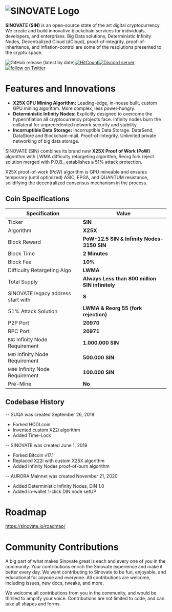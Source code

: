 # ![SINOVATE Logo](https://raw.githubusercontent.com/SINOVATEblockchain/SIN-core/master/docs/assets/img/sin_background.png)


**SINOVATE (SIN)** is an open-source state of the art digital cryptocurrency. We create and build
innovative blockchain services for individuals, developers, and enterprises. 
Big Data solutions, Deterministic Infinity Nodes, Decentralized Cloud (dCloud),
proof-of-integrity, proof-of-inheritance, and inflation-control are some of the resolutions presented to the crypto space.

![GitHub release (latest by date)](https://img.shields.io/github/v/release/SINOVATEblockchain/SIN-core?label=release&style=flat-square)[![HitCount](http://hits.dwyl.com/SINOVATEblockchain/SIN-core.svg)](http://hits.dwyl.com/SINOVATEblockchain/SIN-core)<a href="https://discord.gg/WnRExsx"><img src="https://discordapp.com/api/guilds/494460434691391509/embed.png" alt="Discord server" /></a> <a href="https://twitter.com/intent/follow?screen_name=SinovateChain"><img src="https://img.shields.io/twitter/follow/SinovateChain.svg?style=social&logo=twitter" alt="follow on Twitter"></a>




# Features and Innovations

 - **X25X GPU Mining Algorithm:** Leading-edge, in-house built, custom GPU mining algorithm. More complex, less power-hungry.
 - **Deterministic Infinity Nodes:** Explicitly designed to overcome the hyperinflation all cryptocurrency projects face. Infinity nodes burn the collateral for  unprecedented network security and stability.
 - **Incorruptible Data Storage:** Incorruptible Data Storage. DataSend, DataStore and Blockchain-mail. Proof-of-Integrity. Unlimited private networking of big data storage.

SINOVATE (SIN) combines its brand new **X25X Proof of Work (PoW)** algorithm with LWMA difficulty retargeting algorithm, Reorg fork reject solution merged with P.O.B., establishes a 51% attack protection.


X25X proof-of-work (PoW) algorithm is GPU mineable and ensures temporary (until optimized) ASIC, FPGA, and QUANTUM resistance, solidifying the decentralized consensus mechanism in the process.


## Coin Specifications

|Specification| Value |
|--|--|
|Ticker | **SIN**  |
|Algorithm | **X25X** |
|Block Reward  | **PoW-12.5 SIN & Infinity Nodes-3150 SIN** |
|Block Time  | **2 Minutes** |
|Block Fee  | **10%** |
|Difficulty Retargeting Algo | **LWMA** | 
|Total Supply  | **Always Less than 800 million SIN infinitely** |
|SINOVATE legacy address start with  | **S** |
|51% Attack Solution | **LWMA & Reorg 55 (fork rejection)** | 
|P2P Port  | **20970** |
|RPC Port | **20971** |  
|<small>BIG</small> Infinity Node Requirement  | **1.000.000 SIN** |
|<small>MID</small> Infinity Node Requirement  | **500.000 SIN** |
|<small>MINI</small> Infinity Node Requirement  | **100.000 SIN** |
|Pre-Mine | **No** | 



## Codebase History

--   SUQA was created September 26, 2018
-   Forked HODLcoin
-   Invented custom X22i algorithm
-   Added Time-Lock

--   SINOVATE was created June 1, 2019
-   Forked Bitcoin v17.1
-   Replaced X22i with custom X25X algorithm
-   Added Infinity Nodes proof-of-burn algorithm

--   AURORA Mainnet was created November 21, 2020
-   Added Deterministic Infinity Nodes, DIN 1.0
-   Added in-wallet 1-click DIN node setUP



# Roadmap
https://sinovate.io/roadmap/



# Community Contributions

A big part of what makes Sinovate great is each and every one of you in the community. Your contributions enrich the Sinovate experience and make it better every day. We want contributing to Sinovate to be fun, enjoyable, and educational for anyone and everyone. All contributions are welcome, including issues, new docs, tweaks, and more.   
  
We welcome all contributions from you in the community, and would be thrilled to amplify your voice. Contributions are not limited to code, and can take all shapes and forms.



